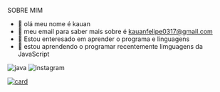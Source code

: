 SOBRE MIM
- 👋 olá meu nome é kauan
- 👀 meu email para saber mais sobre é kauanfelipe0317@gmail.com
- 🌱 Estou enteresado em aprender o programa e linguagens
- 💞️ estou aprendendo o programar recentemente limguagens da JavaScript 

![java](https://img.shields.io/badge/JavaScript-323330?style=for-the-badge&logo=javascript&logoColor=F7DF1E)
![instagram](https://img.shields.io/badge/Instagram-E4405F?style=for-the-badge&logo=instagram&logoColor=white)

[![card](https://github-readme-stats.vercel.app/api?username=FELIPEcode&theme=highcontrast)](https://github.com/anuraghazra/github-readme-stats)

